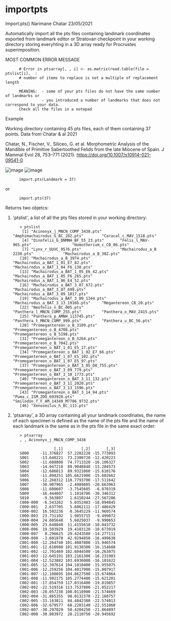 # importpts

Import.pts() 
Narimane Chatar 
23/05/2021

Automatically import all the pts files containing landmark coordinates exported from landmark editor or Stratovan checkpoint in your working directory storing everyhting in a 3D array ready for Procrustes superimposition. 

 MOST COMMON ERROR MESSAGE 

          # Error in ptsarray[, , i] <- as.matrix(read.table(file = ptslist[i],  : 
          # number of items to replace is not a multiple of replacement length

          MEANING:  - some of your pts files do not have the same number of landmarks or 
                    - you introduced a number of landmarks that does not correspond to your data. 
          Check all the files in a notepad
         
Example

Working directory containing 45 pts files, each of them containing 37 points. Data from Chatar & al 2021 

  Chatar, N., Fischer, V., Siliceo, G. et al. Morphometric Analysis of the Mandible of Primitive Sabertoothed Felids from the late Miocene of Spain. J Mammal Evol 28, 753–771 (2021). https://doi.org/10.1007/s10914-021-09541-0

![image](https://user-images.githubusercontent.com/73315118/187622811-d910c44f-e60e-4166-b58f-126c1e0b6b54.png)
![image](https://user-images.githubusercontent.com/73315118/187623034-b9116566-7e59-46b7-9535-d54e124fd00f.png)

          import.pts(Landmark = 37)
or 

          import.pts(37)

Returns two objetcs:
1. 'ptslist', a list of all the pts files stored in your working directory:

          > ptslist
           [1] "Acinonyx_j_MNCN_COMP_3438.pts"        "Amphimachairodus_G_BC_102.pts"        "Caracal_c_MAV_1518.pts"              
           [4] "Dinofelis_b_DNMNH_BF_55_23.pts"       "Felis_l_MAV-965.pts"                  "Homotherium_c_CB_06.pts"             
           [7] "Lynx_r_OUVC_9576.pts"                 "Machairodus_a_B 2230.pts"             "Machairodus_a_B_382.pts"             
          [10] "Machairodus_a_B_3974.pts"             "Machairodus_a_BAT_1_01_E7_82.pts"     "Machairodus_a_BAT_1_04_F6_130.pts"   
          [13] "Machairodus_a_BAT_1_05_E6_42.pts"     "Machairodus_a_BAT_1_05_F6_265.pts"    "Machairodus_a_BAT_1_06_E4_52.pts"    
          [16] "Machairodus_a_BAT_3_07_672.pts"       "Machairodus_a_BAT_3_07_698.pts"       "Machairodus_a_BAT_3_09_1017.pts"     
          [19] "Machairodus_a_BAT_3_09_1344.pts"      "Machairodus_a_BAT_3_13_1916b.pts"     "Megantereon_CB_20.pts"               
          [22] "Neofelis_n_BC_005.pts"                "Panthera_l_MNCN_COMP_255.pts"         "Panthera_o_MAV_2415.pts"             
          [25] "Panthera_p_AMNH_113745.pts"           "Panthera_t_MNCN_COMP_999.pts"         "Panthera_u_BC_56.pts"                
          [28] "Promegantereon_o_B_3109.pts"          "Promegantereon_o_B_4708.pts"          "Promegantereon_o_B_5198.pts"         
          [31] "Promegantereon_o_B_5264.pts"          "Promegantereon_o_B_7042.pts"          "Promegantereon_o_BAT_1_01_E5_17.pts" 
          [34] "Promegantereon_o_BAT_1_02_E7_66.pts"  "Promegantereon_o_BAT_1_07_E5_102.pts" "Promegantereon_o_BAT_1_07_E5_97.pts" 
          [37] "Promegantereon_o_BAT_3_05_D8_755.pts" "Promegantereon_o_BAT_3_09_779.pts"    "Promegantereon_o_BAT_3_10_1773.pts"  
          [40] "Promegantereon_o_BAT_3_11_132.pts"    "Promegantereon_o_BAT_3_11_2020.pts"   "Promegantereon_o_BAT_3_13_1596.pts"  
          [43] "Promegantereon_o_BAT_3_14_94.pts"     "Puma_c_ISM_ZOO_693928.pts"            "Smilodon_f_F_AM_14349_M7786_9732.pts"
          [46] "Xenosmilus_h_BC_113.pts"
          
2. 'ptsarray', a 3D array containing all your landmark coordinates, the name of each specimen is defined as the name of the pts file and the name of each landmark is the same as in the pts file in the same exact order:

          > ptsarray
          , , Acinonyx_j_MNCN_COMP_3438

                         [,1]        [,2]       [,3]
          S000     -11.376827  57.2202220 -15.773093
          S001     -13.640221  73.2300720 -12.420223
          S002     -11.688808  74.7713320 -16.106327
          S003     -14.047218  89.9048840 -13.204573
          S004     -12.686813  89.9321060 -15.610176
          S005     -11.890251 105.6621900 -15.602662
          S006     -12.268312 118.7793700 -17.511642
          S007     -30.907965  -2.4989805 -20.663963
          S008     -11.600607  -3.7545605  -6.870319
          S009     -16.444607   1.1018786 -30.346312
          S010      -9.563807   1.6150244 -27.567286
          C000-000  -6.543262   5.0352483 -18.094845
          C000-001   2.637705   5.6062112 -17.486429
          C000-002  16.592236   0.3645229 -11.960574
          C000-003  23.731102   1.9855715  -9.499072
          C000-004  24.605648   5.6825037  -9.990653
          C000-005  23.648840  11.4155610 -10.043732
          C000-006  19.503929  19.4183120 -10.673919
          C000-007   8.296625  29.4243580 -14.277111
          C000-008  -3.601878  42.9294850 -16.499638
          C001-000 -12.264740 101.4087800 -15.946574
          C001-001 -12.610980 101.9130300 -16.154688
          C001-002 -12.701469 102.6044500 -16.263075
          C001-003 -12.645191 103.2161300 -16.231903
          C001-004 -12.523882 103.6936000 -16.101622
          C001-005 -12.397614 104.1010400 -15.955075
          C001-006 -12.259256 104.4817900 -15.807917
          C001-007 -12.108695 104.8627500 -15.674864
          C001-008 -11.992175 105.2774400 -15.621201
          C002-001 -17.854759 117.0316400 -19.819857
          C002-002 -22.519316 113.7537800 -21.052217
          C002-003 -28.057238 108.0118900 -21.574669
          C002-004 -31.865355  98.0132370 -22.160757
          C002-005 -33.163811  84.4842380 -22.574013
          C002-006 -32.679577  68.2203140 -22.551060
          C002-007 -30.297029  50.4204250 -21.864897
          C002-008 -30.803972  28.2110750 -20.945692
